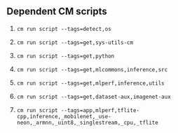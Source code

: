 
## Dependent CM scripts



1.  `cm run script --tags=detect,os`


2.  `cm run script --tags=get,sys-utils-cm`


3.  `cm run script --tags=get,python`


4.  `cm run script --tags=get,mlcommons,inference,src`


5.  `cm run script --tags=get,mlperf,inference,utils`


6.  `cm run script --tags=get,dataset-aux,imagenet-aux`


7.  `cm run script --tags=app,mlperf,tflite-cpp,inference,_mobilenet,_use-neon,_armnn,_uint8,_singlestream,_cpu,_tflite`
